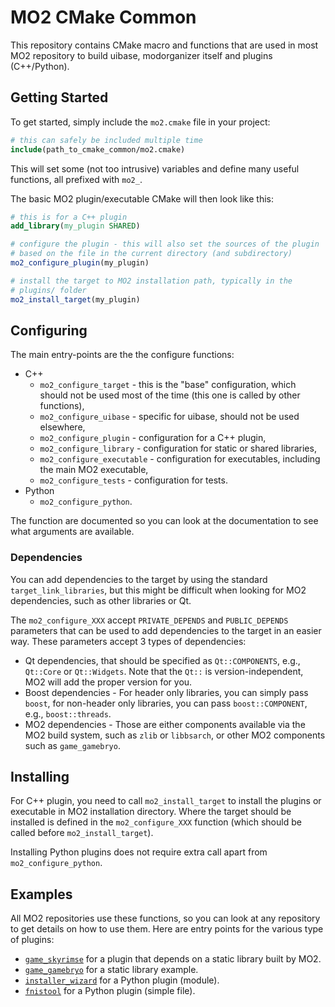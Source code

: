 # MO2 CMake Common

This repository contains CMake macro and functions that are used in most MO2
repository to build uibase, modorganizer itself and plugins (C++/Python).

## Getting Started

To get started, simply include the `mo2.cmake` file in your project:

```cmake
# this can safely be included multiple time
include(path_to_cmake_common/mo2.cmake)
```

This will set some (not too intrusive) variables and define many useful functions,
all prefixed with `mo2_`.

The basic MO2 plugin/executable CMake will then look like this:

```cmake
# this is for a C++ plugin
add_library(my_plugin SHARED)

# configure the plugin - this will also set the sources of the plugin
# based on the file in the current directory (and subdirectory)
mo2_configure_plugin(my_plugin)

# install the target to MO2 installation path, typically in the
# plugins/ folder
mo2_install_target(my_plugin)
```

## Configuring

The main entry-points are the the configure functions:

- C++
  - `mo2_configure_target` - this is the "base" configuration,
    which should not be used most of the time (this one is called by
    other functions),
  - `mo2_configure_uibase` - specific for uibase, should not be used
    elsewhere,
  - `mo2_configure_plugin` - configuration for a C++ plugin,
  - `mo2_configure_library` - configuration for static or shared libraries,
  - `mo2_configure_executable` - configuration for executables, including the main
    MO2 executable,
  - `mo2_configure_tests` - configuration for tests.
- Python
  - `mo2_configure_python`.

The function are documented so you can look at the documentation to see what arguments
are available.

### Dependencies

You can add dependencies to the target by using the standard `target_link_libraries`,
but this might be difficult when looking for MO2 dependencies, such as other libraries
or Qt.

The `mo2_configure_XXX` accept `PRIVATE_DEPENDS` and `PUBLIC_DEPENDS` parameters that
can be used to add dependencies to the target in an easier way.
These parameters accept 3 types of dependencies:

- Qt dependencies, that should be specified as `Qt::COMPONENTS`, e.g., `Qt::Core` or
  `Qt::Widgets`. Note that the `Qt::` is version-independent, MO2 will add the proper
  version for you.
- Boost dependencies - For header only libraries, you can simply pass `boost`, for
  non-header only libraries, you can pass `boost::COMPONENT`, e.g., `boost::threads`.
- MO2 dependencies - Those are either components available via the MO2 build system,
  such as `zlib` or `libbsarch`, or other MO2 components such as `game_gamebryo`.

## Installing

For C++ plugin, you need to call `mo2_install_target` to install the plugins or
executable in MO2 installation directory.
Where the target should be installed is defined in the `mo2_configure_XXX` function
(which should be called before `mo2_install_target`).

Installing Python plugins does not require extra call apart from `mo2_configure_python`.

## Examples

All MO2 repositories use these functions, so you can look at any repository to get
details on how to use them.
Here are entry points for the various type of plugins:

- [`game_skyrimse`](https://github.com/ModOrganizer2/modorganizer-game_skyrimSE/)
  for a plugin that depends on a static library built by MO2.
- [`game_gamebryo`](https://github.com/ModOrganizer2/modorganizer-game_gamebryo/)
  for a static library example.
- [`installer_wizard`](https://github.com/ModOrganizer2/modorganizer-installer_wizard)
  for a Python plugin (module).
- [`fnistool`](https://github.com/ModOrganizer2/modorganizer-fnistool/) for a Python
  plugin (simple file).
